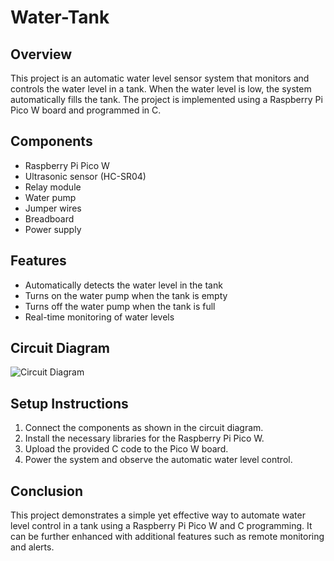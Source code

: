 # Water-Tank

## Overview

This project is an automatic water level sensor system that monitors and controls the water level in a tank. When the water level is low, the system automatically fills the tank. The project is implemented using a Raspberry Pi Pico W board and programmed in C.

## Components

- Raspberry Pi Pico W
- Ultrasonic sensor (HC-SR04)
- Relay module
- Water pump
- Jumper wires
- Breadboard
- Power supply

## Features

- Automatically detects the water level in the tank
- Turns on the water pump when the tank is empty
- Turns off the water pump when the tank is full
- Real-time monitoring of water levels

## Circuit Diagram

![Circuit Diagram](path_to_circuit_diagram_image)

## Setup Instructions

1. Connect the components as shown in the circuit diagram.
2. Install the necessary libraries for the Raspberry Pi Pico W.
3. Upload the provided C code to the Pico W board.
4. Power the system and observe the automatic water level control.

## Conclusion

This project demonstrates a simple yet effective way to automate water level control in a tank using a Raspberry Pi Pico W and C programming. It can be further enhanced with additional features such as remote monitoring and alerts.
